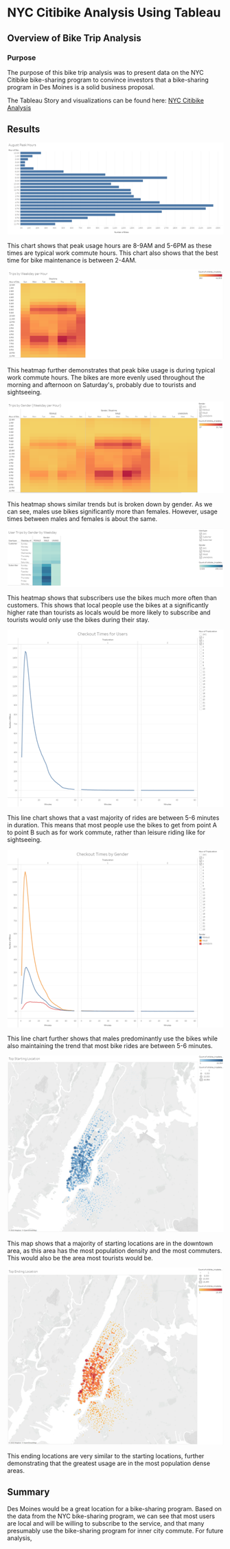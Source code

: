 # NYC Citibike Analysis Using Tableau

## Overview of Bike Trip Analysis

### Purpose
The purpose of this bike trip analysis was to present data on the NYC Citibike bike-sharing program to convince investors that a bike-sharing program in Des Moines is a solid business proposal.

The Tableau Story and visualizations can be found here: [NYC Citibike Analysis](https://public.tableau.com/profile/michael.leggett#!/vizhome/NYCCitibikeAnalysis_16219136477410/NYCCitibikeAnalysis)

## Results

![August Peak Hours](Resources/august_peak_hours.PNG)

This chart shows that peak usage hours are 8-9AM and 5-6PM as these times are typical work commute hours. This chart also shows that the best time for bike maintenance is between 2-4AM.

![Trips by Weekday Per Hour](Resources/trips_by_weekday_per_hour.PNG)

This heatmap further demonstrates that peak bike usage is during typical work commute hours. The bikes are more evenly used throughout the morning and afternoon on Saturday's, probably due to tourists and sightseeing.

![Trips by Gender](Resources/trips_by_gender.PNG)

This heatmap shows similar trends but is broken down by gender. As we can see, males use bikes significantly more than females. However, usage times between males and females is about the same.

![User Trips by Gender](Resources/user_trips_by_gender.PNG)

This heatmap shows that subscribers use the bikes much more often than customers. This shows that local people use the bikes at a significantly higher rate than tourists as locals would be more likely to subscribe and tourists would only use the bikes during their stay.

![Checkout Times for Users](Resources/checkout_times_for_users.PNG)

This line chart shows that a vast majority of rides are between 5-6 minutes in duration. This means that most people use the bikes to get from point A to point B such as for work commute, rather than leisure riding like for sightseeing.

![Checkout_Times_by_Gender](Resources/checkout_times_by_gender.PNG)

This line chart further shows that males predominantly use the bikes while also maintaining the trend that most bike rides are between 5-6 minutes.

![Top Starting Location](Resources/top_starting_location.PNG)

This map shows that a majority of starting locations are in the downtown area, as this area has the most population density and the most commuters. This would also be the area most tourists would be.

![Top Ending Location](Resources/top_ending_location.PNG)

This ending locations are very similar to the starting locations, further demonstrating that the greatest usage are in the most population dense areas.

## Summary
Des Moines would be a great location for a bike-sharing program. Based on the data from the NYC bike-sharing program, we can see that most users are local and will be willing to subscribe to the service, and that many presumably use the bike-sharing program for inner city commute. For future analysis, 
